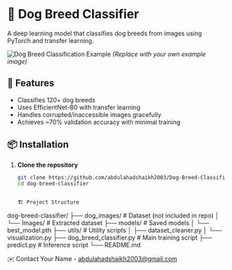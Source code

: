 # 🐶 Dog Breed Classifier

A deep learning model that classifies dog breeds from images using PyTorch and transfer learning.

![Dog Breed Classification Example](https://example.com/dog-classification-example.jpg) *(Replace with your own example image)*

## 🚀 Features
- Classifies 120+ dog breeds
- Uses EfficientNet-B0 with transfer learning
- Handles corrupted/inaccessible images gracefully
- Achieves ~70% validation accuracy with minimal training

## 📦 Installation

1. **Clone the repository**
   ```bash
   git clone https://github.com/abdulahadshaikh2003/Dog-Breed-Classification.git
   cd dog-breed-classifier


   🏗️ Project Structure
dog-breed-classifier/
├── dog_images/            # Dataset (not included in repo)
│   └── Images/            # Extracted dataset
├── models/                # Saved models
│   └── best_model.pth
├── utils/                 # Utility scripts
│   ├── dataset_cleaner.py
│   └── visualization.py
├── dog_breed_classifier.py # Main training script
├── predict.py             # Inference script
└── README.md

✉️ Contact
Your Name - abdulahadshaikh2003@gmail.com
